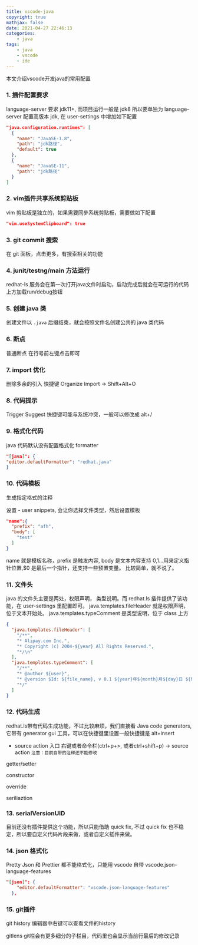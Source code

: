 ```yaml
---
title: vscode-java
copyright: true
mathjax: false
date: 2021-04-27 22:46:13
categories:
    - java
tags:
    - java
    - vscode
    - ide
---
```

本文介绍vscode开发java的常用配置

<!-- more -->

### 1. 插件配置要求

language-server 要求 jdk11+, 而项目运行一般是 jdk8
所以要单独为 language-server 配置高版本 jdk, 在 user-settings 中增加如下配置

```json
"java.configuration.runtimes": [
  {
    "name": "JavaSE-1.8",
    "path": "jdk路径",
    "default": true
  },
  {
    "name": "JavaSE-11",
    "path": "jdk路径"
  }
]
```

### 2. vim插件共享系统剪贴板

vim 剪贴板是独立的，如果需要同步系统剪贴板，需要做如下配置

```json
"vim.useSystemClipboard": true
```

### 3. git commit 搜索

在 git 面板，点击更多，有搜索相关的功能

### 4. junit/testng/main 方法运行

redhat-ls 服务会在第一次打开java文件时启动，启动完成后就会在可运行的代码上方加载run/debug按钮

### 5. 创建 java 类

创建文件以 `.java` 后缀结束，就会按照文件名创建公共的 java 类代码

### 6. 断点

普通断点 在行号前左键点击即可

### 7. import 优化

删除多余的引入 快捷键 Organize Import -> Shift+Alt+O

### 8. 代码提示

Trigger Suggest 快捷键可能与系统冲突，一般可以修改成 alt+/

### 9. 格式化代码

java 代码默认没有配置格式化 formatter

```json
"[java]": {
"editor.defaultFormatter": "redhat.java"
}
```

### 10. 代码模板

生成指定格式的注释

设置 - user snippets, 会让你选择文件类型，然后设置模板

```json
"name":{
  "prefix": "afh",
  "body": [
    "test"
  ]
}
```

name 就是模板名称，prefix 是触发内容, body 是文本内容支持 $0,$1...用来定义指针位置,$0 是最后一个指针，还支持一些预置变量。
比较简单，就不说了。

### 11. 文件头

java 的文件头主要是两处，权限声明， 类型说明。而 redhat.ls 插件提供了该功能，在 user-settings 里配置即可。
java.templates.fileHeader 就是权限声明，位于文本开始处。
java.templates.typeComment 是类型说明，位于 class 上方

```json
{
  "java.templates.fileHeader": [
    "/**",
    "* Alipay.com Inc.",
    "* Copyright (c) 2004-${year} All Rights Reserved.",
    "*/\n"
  ],
  "java.templates.typeComment": [
    "/**",
    "* @author ${user}",
    "* @version $Id: ${file_name}, v 0.1 ${year}年${month}月${day}日 ${hour}:${minute} ${user} Exp $",
    "*/"
  ]
}
```

### 12. 代码生成

redhat.ls带有代码生成功能，不过比较麻烦，我们直接看 Java code generators, 它带有 generator gui 工具，可以在快捷键里设置一般快捷键是 alt+insert

+ source action 入口
右键或者命令栏(ctrl+p+>, 或者ctrl+shift+p) -> source action
`注意：目前自带的注释还不能修改`

getter/setter

constructor

override

seriliaztion

### 13. serialVersionUID

目前还没有插件提供这个功能，所以只能借助 quick fix, 不过 quick fix 也不稳定，所以要自定义代码片段来做，或者自定义插件来做。

### 14. json 格式化

Pretty Json 和 Prettier 都不能格式化，只能用 vscode 自带 vscode.json-language-features

```json
"[json]": {
    "editor.defaultFormatter": "vscode.json-language-features"
  },
```

### 15. git插件

git history 编辑器中右键可以查看文件的history

gitlens git栏会有更多细分的子栏目，代码里也会显示当前行最后的修改记录

